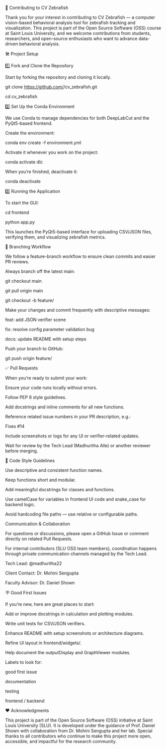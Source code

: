 🧭 Contributing to CV Zebrafish

Thank you for your interest in contributing to CV Zebrafish — a computer vision-based behavioral analysis tool for zebrafish tracking and visualization.
This project is part of the Open Source Software (OSS) course at Saint Louis University, and we welcome contributions from students, researchers, and open-source enthusiasts who want to advance data-driven behavioral analysis.

🛠️ Project Setup

1️⃣ Fork and Clone the Repository

Start by forking the repository and cloning it locally.

git clone https://github.com/<your-username>/cv_zebrafish.git

cd cv_zebrafish

2️⃣ Set Up the Conda Environment

We use Conda to manage dependencies for both DeepLabCut and the PyQt5-based frontend.

Create the environment:

conda env create -f environment.yml


Activate it whenever you work on the project:

conda activate dlc


When you’re finished, deactivate it:

conda deactivate


3️⃣ Running the Application

To start the GUI:

cd frontend

python app.py


This launches the PyQt5-based interface for uploading CSV/JSON files, verifying them, and visualizing zebrafish metrics.

🌱 Branching Workflow

We follow a feature-branch workflow to ensure clean commits and easier PR reviews.

Always branch off the latest main:

git checkout main

git pull origin main

git checkout -b feature/<your-feature-name>


Make your changes and commit frequently with descriptive messages:

feat: add JSON verifier scene

fix: resolve config parameter validation bug

docs: update README with setup steps


Push your branch to GitHub:

git push origin feature/<your-feature-name>

✅ Pull Requests

When you’re ready to submit your work:

Ensure your code runs locally without errors.

Follow PEP 8 style guidelines.

Add docstrings and inline comments for all new functions.

Reference related issue numbers in your PR description, e.g.:

Fixes #14


Include screenshots or logs for any UI or verifier-related updates.

Wait for review by the Tech Lead (Madhuritha Alle) or another reviewer before merging.

🧩 Code Style Guidelines

Use descriptive and consistent function names.

Keep functions short and modular.

Add meaningful docstrings for classes and functions.

Use camelCase for variables in frontend UI code and snake_case for backend logic.

Avoid hardcoding file paths — use relative or configurable paths.


Communication & Collaboration

For questions or discussions, please open a GitHub Issue or comment directly on related Pull Requests.

For internal contributors (SLU OSS team members), coordination happens through private communication channels managed by the Tech Lead.

Tech Lead: @madhuritha22

Client Contact: Dr. Mohini Sengupta

Faculty Advisor: Dr. Daniel Shown


🪧 Good First Issues

If you’re new, here are great places to start:

Add or improve docstrings in calculation and plotting modules.

Write unit tests for CSV/JSON verifiers.

Enhance README with setup screenshots or architecture diagrams.

Refine UI layout in frontend/widgets/.

Help document the outputDisplay and GraphViewer modules.

Labels to look for:

good first issue

documentation

testing

frontend / backend

❤️ Acknowledgments

This project is part of the Open Source Software (OSS) initiative at Saint Louis University (SLU).
It is developed under the guidance of Prof. Daniel Shown with collaboration from Dr. Mohini Sengupta and her lab.
Special thanks to all contributors who continue to make this project more open, accessible, and impactful for the research community.
